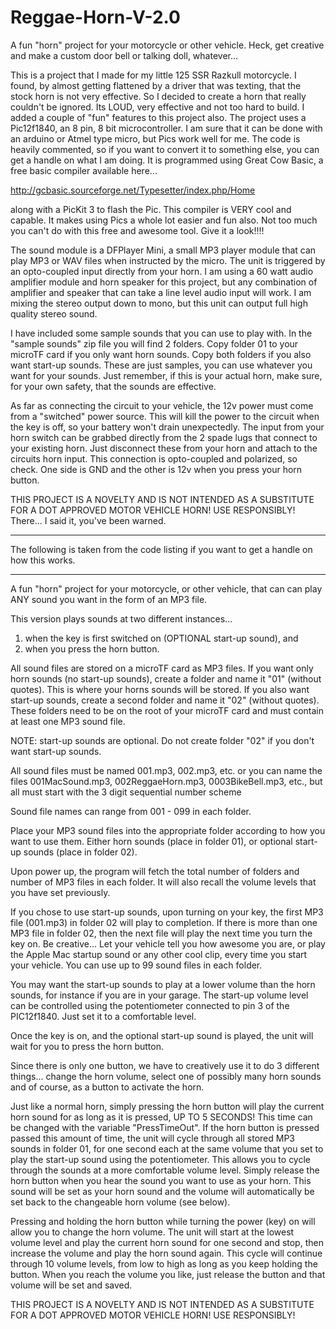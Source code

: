 # Reggae-Horn-V-2.0
A fun "horn" project for your motorcycle or other vehicle. Heck, get creative and make a custom door bell or talking doll, whatever...

This is a project that I made for my little 125 SSR Razkull motorcycle. I found, by almost getting flattened by a driver that was texting, that the stock horn is not very effective. So I decided to create a horn that really couldn't be ignored. Its LOUD, very effective and not too hard to build. I added a couple of "fun" features to this project also. The project uses a Pic12f1840, an 8 pin, 8 bit microcontroller. I am sure that it can be done with an arduino or Atmel type micro, but Pics work well for me. The code is heavily commented, so if you want to convert it to something else, you can get a handle on what I am doing. It is programmed using Great Cow Basic, a free basic compiler available here...

http://gcbasic.sourceforge.net/Typesetter/index.php/Home

along with a PicKit 3 to flash the Pic. This compiler is VERY cool and capable. It makes using Pics a whole lot easier and fun also. Not too much you can't do with this free and awesome tool. Give it a look!!!!

The sound module is a DFPlayer Mini, a small MP3 player module that can play MP3 or WAV files when instructed by the micro. The unit is triggered by an opto-coupled input directly from your horn. I am using a 60 watt audio amplifier module and horn speaker for this project, but any combination of amplifier and speaker that can take a line level audio input will work. I am mixing the stereo output down to mono, but this unit can output full high quality stereo sound.

I have included some sample sounds that you can use to play with. In the "sample sounds" zip file you will find 2 folders. Copy folder 01 to your microTF card if you only want horn sounds. Copy both folders if you also want start-up sounds. These are just samples, you can use whatever you want for your sounds. Just remember, if this is your actual horn, make sure, for your own safety, that the sounds are effective.

As far as connecting the circuit to your vehicle, the 12v power must come from a "switched" power source. This will kill the power to the circuit when the key is off, so your battery won't drain unexpectedly. The input from your horn switch can be grabbed directly from the 2 spade lugs that connect to your existing horn. Just disconnect these from your horn and attach to the circuits horn input. This connection is opto-coupled and polarized, so check. One side is GND and the other is 12v when you press your horn button.

THIS PROJECT IS A NOVELTY AND IS NOT INTENDED AS A SUBSTITUTE FOR A DOT APPROVED MOTOR VEHICLE HORN! USE RESPONSIBLY!
There... I said it, you've been warned.

********************************************************************************************
The following is taken from the code listing if you want to get a handle on how this works.
********************************************************************************************

A fun "horn" project for your motorcycle, or other vehicle, that can can play ANY sound you want in the form of an MP3 file.

This version plays sounds at two different instances...

1) when the key is first switched on (OPTIONAL start-up sound), and
2) when you press the horn button.

All sound files are stored on a microTF card as MP3 files. If you want only horn sounds (no start-up sounds), create a folder and name it "01" (without quotes). This is where your horns sounds will be stored. If you also want start-up sounds, create a second folder and name it "02" (without quotes). These folders need to be on the root of your microTF card and must contain at least one MP3 sound file.

NOTE: start-up sounds are optional. Do not create folder "02" if you don't want start-up sounds.                                           

All sound files must be named 001.mp3, 002.mp3, etc. or you can name the files 001MacSound.mp3, 002ReggaeHorn.mp3, 0003BikeBell.mp3, etc., but all must start with the 3 digit sequential number scheme

Sound file names can range from 001 - 099 in each folder.

Place your MP3 sound files into the appropriate folder according to how you want to use them. Either horn sounds (place in folder 01), or optional start-up sounds (place in folder 02).

Upon power up, the program will fetch the total number of folders and number of MP3 files in each folder. It will also recall the volume levels that you have set previously.

If you chose to use start-up sounds, upon turning on your key, the first MP3 file (001.mp3) in folder 02 will play to completion. If there is more than one MP3 file in folder 02, then the next file will play the next time you turn the key on. Be creative... Let your vehicle tell you how awesome you are, or play the Apple Mac startup sound or any other cool clip, every time you start your vehicle. You can use up to 99 sound files in each folder.

You may want the start-up sounds to play at a lower volume than the horn sounds, for instance if you are in your garage. The start-up volume level can be controlled using the potentiometer connected to pin 3 of the PIC12f1840. Just set it to a comfortable level.

Once the key is on, and the optional start-up sound is played, the unit will wait for you to press the horn button.

Since there is only one button, we have to creatively use it to do 3 different things... change the horn volume, select one of possibly many horn sounds and of course, as a button to activate the horn.

Just like a normal horn, simply pressing the horn button will play the current horn sound for as long as it is pressed, UP TO 5 SECONDS! This time can be changed with the variable "PressTimeOut". If the horn button is pressed passed this amount of time, the unit will cycle through all stored MP3 sounds in folder 01, for one second each at the same volume that you set to play the start-up sound using the potentiometer. This allows you to cycle through the sounds at a more comfortable volume level. Simply release the horn button when you hear the sound you want to use as your horn. This sound will be set as your horn sound and the volume will automatically be set back to the changeable horn volume (see below).

Pressing and holding the horn button while turning the power (key) on will allow you to change the horn volume. The unit will start at the lowest volume level and play the current horn sound for one second and stop, then increase the volume and play the horn sound again. This cycle will continue through 10 volume levels, from low to high as long as you keep holding the button. When you reach the volume you like, just release the button and that volume will be set and saved.
 
THIS PROJECT IS A NOVELTY AND IS NOT INTENDED AS A SUBSTITUTE FOR A DOT APPROVED MOTOR VEHICLE HORN! USE RESPONSIBLY!

